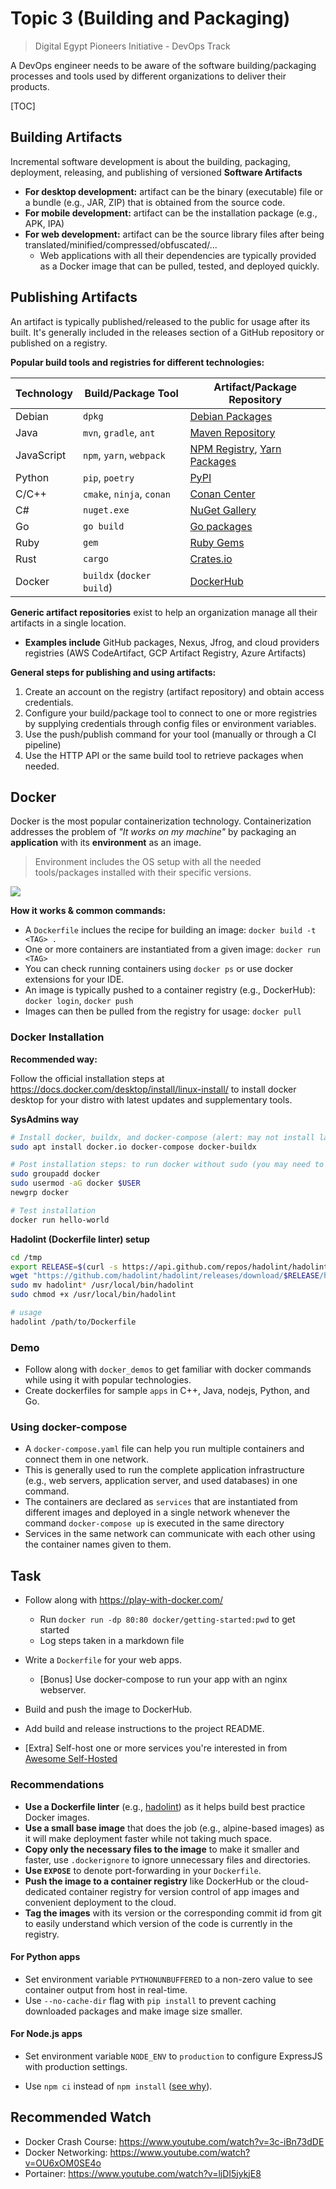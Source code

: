 # Topic 3 (Building and Packaging)

> Digital Egypt Pioneers Initiative - DevOps Track

A DevOps engineer needs to be aware of the software building/packaging processes and tools used by different organizations to deliver their products.

[TOC]

## Building Artifacts

Incremental software development is about the building, packaging, deployment, releasing, and publishing of versioned **Software Artifacts**

- **For desktop development:** artifact can be the binary (executable) file or a bundle (e.g., JAR, ZIP) that is obtained from the source code.
- **For mobile development:** artifact can be the installation package (e.g., APK, IPA)
- **For web development:** artifact can be the source library files after being translated/minified/compressed/obfuscated/...
    - Web applications with all their dependencies are typically provided as a Docker image that can be pulled, tested, and deployed quickly.


## Publishing Artifacts
An artifact is typically published/released to the public for usage after its built. It's generally included in the releases section of a GitHub repository or published on a registry.

**Popular build tools and registries for different technologies:**

| Technology | Build/Package Tool        | Artifact/Package Repository                                  |
| ---------- | ------------------------- | ------------------------------------------------------------ |
| Debian     | `dpkg`                    | [Debian Packages](https://packages.debian.org/index)         |
| Java       | `mvn`, `gradle`, `ant`    | [Maven Repository](https://mvnrepository.com/)               |
| JavaScript | `npm`, `yarn`, `webpack`  | [NPM Registry](https://www.npmjs.com/), [Yarn Packages](https://yarnpkg.com/search) |
| Python     | `pip`, `poetry`           | [PyPI](https://pypi.org/)                                    |
| C/C++      | `cmake`, `ninja`, `conan` | [Conan Center](https://conan.io/center)                      |
| C#         | `nuget.exe`               | [NuGet Gallery](https://www.nuget.org/packages)              |
| Go         | `go build`                | [Go packages](https://pkg.go.dev/)                           |
| Ruby       | `gem`                     | [Ruby Gems](https://rubygems.org/)                           |
| Rust       | `cargo`                   | [Crates.io](https://crates.io/)                              |
| Docker     | `buildx` (`docker build`) | [DockerHub](https://hub.docker.com/)                         |

**Generic artifact repositories** exist to help an organization manage all their artifacts in a single location.

- **Examples include** GitHub packages, Nexus, Jfrog, and cloud providers registries (AWS CodeArtifact, GCP Artifact Registry, Azure Artifacts)

**General steps for publishing and using artifacts:**

1. Create an account on the registry (artifact repository) and obtain access credentials.
2. Configure your build/package tool to connect to one or more registries by supplying credentials through config files or environment variables.
3. Use the push/publish command for your tool (manually or through a CI pipeline)
4. Use the HTTP API or the same build tool to retrieve packages when needed.

## Docker

Docker is the most popular containerization technology. Containerization addresses the problem of *"It works on my machine"* by packaging an **application** with its **environment** as an image.
> Environment includes the OS setup with all the needed tools/packages installed with their specific versions.

![](https://media.geeksforgeeks.org/wp-content/uploads/20221205115118/Architecture-of-Docker.png)

**How it works & common commands:**

- A `Dockerfile` inclues the recipe for building an image: `docker build -t <TAG> .`
- One or more containers are instantiated from a given image: `docker run <TAG>`
- You can check running containers using `docker ps` or use docker extensions for your IDE.
- An image is typically pushed to a container registry (e.g., DockerHub): `docker login`, `docker push`
- Images can then be pulled from the registry for usage: `docker pull`

### Docker Installation

**Recommended way:**

Follow the official installation steps at https://docs.docker.com/desktop/install/linux-install/ to install docker desktop for your distro with latest updates and supplementary tools.

**SysAdmins way**

```bash
# Install docker, buildx, and docker-compose (alert: may not install latest versions)
sudo apt install docker.io docker-compose docker-buildx

# Post installation steps: to run docker without sudo (you may need to restart/relogin for changes to take effect)
sudo groupadd docker
sudo usermod -aG docker $USER
newgrp docker

# Test installation
docker run hello-world
```

**Hadolint (Dockerfile linter) setup**

```bash
cd /tmp
export RELEASE=$(curl -s https://api.github.com/repos/hadolint/hadolint/releases/latest | jq -r '.tag_name')
wget "https://github.com/hadolint/hadolint/releases/download/$RELEASE/hadolint-Linux-x86_64"
sudo mv hadolint* /usr/local/bin/hadolint
sudo chmod +x /usr/local/bin/hadolint

# usage
hadolint /path/to/Dockerfile
```

### Demo

- Follow along with `docker_demos` to get familiar with docker commands while using it with popular technologies.
- Create dockerfiles for sample `apps` in C++, Java, nodejs, Python, and Go.

### Using docker-compose

- A `docker-compose.yaml` file can help you run multiple containers and connect them in one network.
- This is generally used to run the complete application infrastructure (e.g., web servers, application server, and used databases) in one command.
- The containers are declared as `services` that are instantiated from different images and deployed in a single network whenever the command `docker-compose up` is executed in the same directory
- Services in the same network can communicate with each other using the container names given to them.

## Task

- Follow along with https://play-with-docker.com/
  - Run `docker run -dp 80:80 docker/getting-started:pwd` to get started
  - Log steps taken in a markdown file

- Write a `Dockerfile` for your web apps.
  - [Bonus] Use docker-compose to run your app with an nginx webserver.

- Build and push the image to DockerHub.
- Add build and release instructions to the project README.
- [Extra] Self-host one or more services you're interested in from [Awesome Self-Hosted](https://github.com/awesome-selfhosted/awesome-selfhosted)

### Recommendations

- **Use a Dockerfile linter** (e.g., [hadolint](https://github.com/hadolint/hadolint)) as it helps build best practice Docker images.
- **Use a small base image** that does the job (e.g., alpine-based images) as it will make deployment faster while not taking much space.
- **Copy only the necessary files to the image** to make it smaller and faster, use `.dockerignore` to ignore unnecessary files and directories.
- **Use `EXPOSE`** to denote port-forwarding in your `Dockerfile`.
- **Push the image to a container registry** like DockerHub or the cloud-dedicated container registry for version control of app images and convenient deployment to the cloud.
- **Tag the images** with its version or the corresponding commit id from git to easily understand which version of the code is currently in the registry.

#### For Python apps

- Set environment variable `PYTHONUNBUFFERED` to a non-zero value to see container output from host in real-time.
- Use `--no-cache-dir` flag with `pip install` to prevent caching downloaded packages and make image size smaller.

#### For Node.js apps

- Set environment variable `NODE_ENV` to `production` to configure ExpressJS with production settings.

- Use `npm ci` instead of `npm install` ([see why](https://docs.npmjs.com/cli/v8/commands/npm-ci)).

  

## Recommended Watch

- Docker Crash Course: https://www.youtube.com/watch?v=3c-iBn73dDE
- Docker Networking: https://www.youtube.com/watch?v=OU6xOM0SE4o
- Portainer: https://www.youtube.com/watch?v=ljDI5jykjE8
